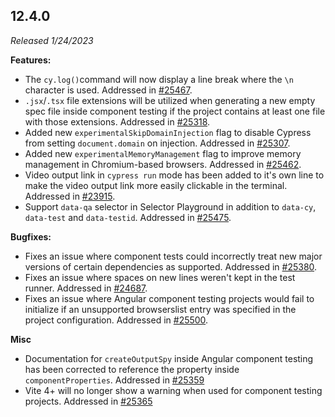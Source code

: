## 12.4.0

_Released 1/24/2023_

**Features:**

- The `cy.log()`command will now display a line break where the `\n` character
  is used. Addressed in
  [#25467](https://github.com/cypress-io/cypress/pull/25467).
- `.jsx`/`.tsx` file extensions will be utilized when generating a new empty
  spec file inside component testing if the project contains at least one file
  with those extensions. Addressed in
  [#25318](https://github.com/cypress-io/cypress/pull/25318).
- Added new `experimentalSkipDomainInjection` flag to disable Cypress from
  setting `document.domain` on injection. Addressed in
  [#25307](https://github.com/cypress-io/cypress/pull/25307).
- Added new `experimentalMemoryManagement` flag to improve memory management in
  Chromium-based browsers. Addressed in
  [#25462](https://github.com/cypress-io/cypress/pull/25462).
- Video output link in `cypress run` mode has been added to it's own line to
  make the video output link more easily clickable in the terminal. Addressed in
  [#23915](https://github.com/cypress-io/cypress/pull/23915).
- Support `data-qa` selector in Selector Playground in addition to `data-cy`,
  `data-test` and `data-testid`. Addressed in
  [#25475](https://github.com/cypress-io/cypress/pull/25475).

**Bugfixes:**

- Fixes an issue where component tests could incorrectly treat new major
  versions of certain dependencies as supported. Addressed in
  [#25380](https://github.com/cypress-io/cypress/pull/25380).
- Fixes an issue where spaces on new lines weren't kept in the test runner.
  Addressed in [#24687](https://github.com/cypress-io/cypress/pull/24687).
- Fixes an issue where Angular component testing projects would fail to
  initialize if an unsupported browserslist entry was specified in the project
  configuration. Addressed in
  [#25500](https://github.com/cypress-io/cypress/pull/25500).

**Misc**

- Documentation for `createOutputSpy` inside Angular component testing has been
  corrected to reference the property inside `componentProperties`. Addressed in
  [#25359](https://github.com/cypress-io/cypress/pull/25359)
- Vite 4+ will no longer show a warning when used for component testing
  projects. Addressed in
  [#25365](https://github.com/cypress-io/cypress/pull/25365)
